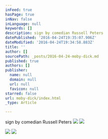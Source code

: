```yaml
---
inFeed: true
hasPage: true
inNav: false
inLanguage: null
keywords: []
description: sign by comedian Russell Peters
datePublished: '2016-04-24T19:35:07.906Z'
dateModified: '2016-04-24T19:34:58.883Z'
title: ''
author: []
sourcePath: _posts/2016-04-24-moby-dick.md
published: true
authors: []
publisher:
  name: null
  domain: null
  url: null
  favicon: null
starred: false
url: moby-dick/index.html
_type: Article

---
```

sign by comedian Russell Peters
![](https://the-grid-user-content.s3-us-west-2.amazonaws.com/449f4c38-71e3-4c50-937b-baee7f3fd3d5.jpg)
![](https://the-grid-user-content.s3-us-west-2.amazonaws.com/b1d6a9ed-a388-41f4-800b-152c5e72967c.jpg)

  
![](https://the-grid-user-content.s3-us-west-2.amazonaws.com/021f5bd9-6d40-4a61-b3d7-b6c8b55fca2b.jpg)
![](https://the-grid-user-content.s3-us-west-2.amazonaws.com/a5750dd9-d4e8-43fc-80a6-b1b95fa63fa1.jpg)